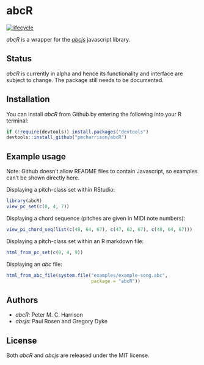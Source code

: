 
# abcR

[![lifecycle](https://img.shields.io/badge/lifecycle-experimental-orange.svg)](https://www.tidyverse.org/lifecycle/#experimental)

*abcR* is a wrapper for the *[abcjs](https://abcjs.net/%5D)* javascript
library.

## Status

*abcR* is currently in alpha and hence its functionality and interface
are subject to change. The package still needs to be documented.

## Installation

You can install *abcR* from Github by entering the following into your R
terminal:

``` r
if (!require(devtools)) install.packages("devtools")
devtools::install_github("pmcharrison/abcR")
```

## Example usage

Note: Github doesn’t allow README files to contain Javascript, so
examples can’t be shown directly here.

Displaying a pitch-class set within RStudio:

``` r
library(abcR)
view_pc_set(c(0, 4, 7))
```

Displaying a chord sequence (pitches are given in MIDI note numbers):

``` r
view_pi_chord_seq(list(c(48, 64, 67), c(47, 62, 67), c(48, 64, 67)))
```

Displaying a pitch-class set within an R markdown file:

``` r
html_from_pc_set(c(0, 4, 9))
```

Displaying an *abc* file:

``` r
html_from_abc_file(system.file("examples/example-song.abc",
                               package = "abcR"))
```

## Authors

  - *abcR*: Peter M. C. Harrison
  - *absjs*: Paul Rosen and Gregory Dyke

## License

Both *abcR* and *abcjs* are released under the MIT license.
